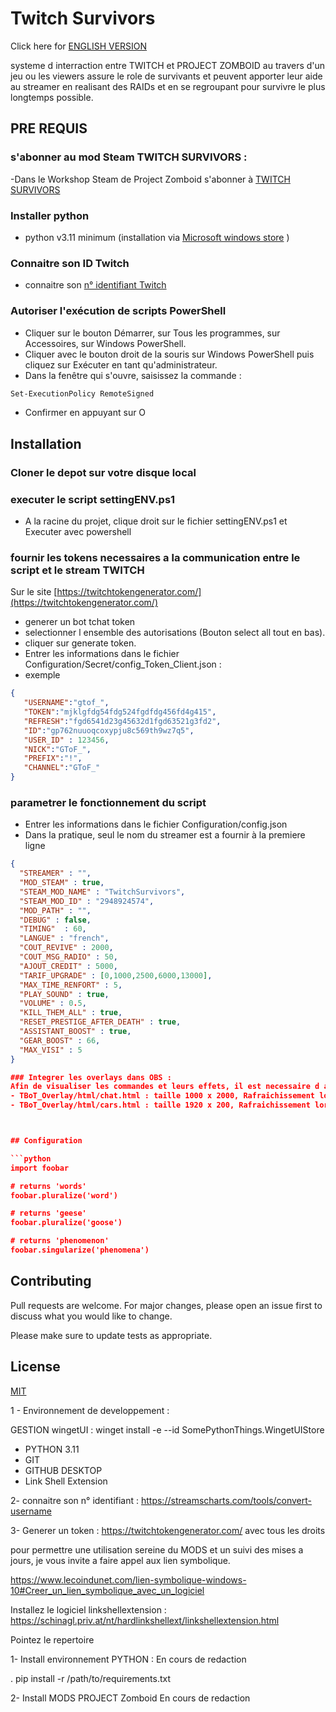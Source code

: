# Twitch Survivors

Click here for [ENGLISH VERSION](Readme.English.md)

systeme d interraction entre TWITCH et PROJECT ZOMBOID au travers d'un jeu ou les viewers assure le role de survivants et peuvent apporter leur aide au streamer en realisant des RAIDs et en se regroupant pour survivre le plus longtemps possible.

## PRE REQUIS

### s'abonner au  mod Steam TWITCH SURVIVORS :
-Dans le Workshop Steam de Project Zomboid s'abonner à [TWITCH SURVIVORS](https://steamcommunity.com/sharedfiles/filedetails/?id=2948924574&searchtext=twitch+survivors)

### Installer python 
- python v3.11  minimum (installation via [Microsoft windows store](https://apps.microsoft.com/store/detail/python-311/9NRWMJP3717K) )

### Connaitre son ID Twitch
- connaitre son [n° identifiant Twitch](https://streamscharts.com/tools/convert-username)

### Autoriser l'exécution de scripts PowerShell
- Cliquer sur le bouton Démarrer, sur Tous les programmes, sur Accessoires, sur Windows PowerShell.
- Cliquer avec le bouton droit de la souris sur Windows PowerShell puis cliquez sur Exécuter en tant qu'administrateur.
- Dans la fenêtre qui s'ouvre, saisissez la commande :
 ```bash
 Set-ExecutionPolicy RemoteSigned
 ```
 - Confirmer en appuyant sur O

## Installation

### Cloner le depot sur votre disque local

### executer le script settingENV.ps1
- A la racine du projet, clique droit sur le fichier settingENV.ps1 et Executer avec powershell

### fournir les tokens necessaires a la communication entre le script et le stream TWITCH
 Sur le site [https://twitchtokengenerator.com/](https://twitchtokengenerator.com/) 
 - generer un bot tchat token
 - selectionner l ensemble des autorisations  (Bouton select all tout en bas).
 - cliquer sur generate token.
 - Entrer les informations dans le fichier Configuration/Secret/config_Token_Client.json :
 - exemple
 ```json
{
    "USERNAME":"gtof_",
    "TOKEN":"mjklgfdg54fdg524fgdfdg456fd4g415",
    "REFRESH":"fgd6541d23g45632d1fgd63521g3fd2",
    "ID":"gp762nuuoqcoxypju8c569th9wz7q5",
    "USER_ID" : 123456,
    "NICK":"GToF_",
    "PREFIX":"!",
    "CHANNEL":"GToF_"
}
```
 ### parametrer le fonctionnement du script
  - Entrer les informations dans le fichier Configuration/config.json 
  - Dans la pratique, seul le nom du streamer est a fournir à la premiere ligne 
  ```json
{
    "STREAMER" : "",
    "MOD_STEAM" : true,
    "STEAM_MOD_NAME" : "TwitchSurvivors",
    "STEAM_MOD_ID" : "2948924574",
    "MOD_PATH" : "",
    "DEBUG" : false,
    "TIMING"  : 60,
    "LANGUE" : "french",
    "COUT_REVIVE" : 2000,
    "COUT_MSG_RADIO" : 50,
    "AJOUT_CREDIT" : 5000,
    "TARIF_UPGRADE" : [0,1000,2500,6000,13000],
    "MAX_TIME_RENFORT" : 5,
    "PLAY_SOUND" : true,
    "VOLUME" : 0.5,
    "KILL_THEM_ALL" : true,
    "RESET_PRESTIGE_AFTER_DEATH" : true,
    "ASSISTANT_BOOST" : true,
    "GEAR_BOOST" : 66,
    "MAX_VISI" : 5
}

 ### Integrer les overlays dans OBS :
 Afin de visualiser les commandes et leurs effets, il est necessaire d ajouter 2 overlay à  votre scene OBS.
 - TBoT_Overlay/html/chat.html : taille 1000 x 2000, Rafraichissement lorsque le fichier devient actif. 
 - TBoT_Overlay/html/cars.html : taille 1920 x 200, Rafraichissement lorsque le fichier devient actif. 
 


## Configuration

```python
import foobar

# returns 'words'
foobar.pluralize('word')

# returns 'geese'
foobar.pluralize('goose')

# returns 'phenomenon'
foobar.singularize('phenomena')
```

## Contributing

Pull requests are welcome. For major changes, please open an issue first
to discuss what you would like to change.

Please make sure to update tests as appropriate.

## License

[MIT](https://choosealicense.com/licenses/mit/)





1 - Environnement de developpement : 

 GESTION wingetUI :
    winget install -e --id SomePythonThings.WingetUIStore

- PYTHON 3.11 
- GIT
- GITHUB DESKTOP
- Link Shell Extension

2- connaitre son n° identifiant :
https://streamscharts.com/tools/convert-username

3- Generer un token :
https://twitchtokengenerator.com/ avec tous les droits


pour permettre une utilisation sereine du MODS et un suivi des mises a jours, je vous invite a faire appel aux lien symbolique.

https://www.lecoindunet.com/lien-symbolique-windows-10#Creer_un_lien_symbolique_avec_un_logiciel

Installez le logiciel linkshellextension : https://schinagl.priv.at/nt/hardlinkshellext/linkshellextension.html

Pointez le repertoire 

1- Install environnement PYTHON : 
    En cours de redaction

. pip install -r /path/to/requirements.txt

2- Install MODS PROJECT Zomboid
    En cours de redaction
